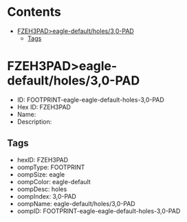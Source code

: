 



Contents
========

* [FZEH3PAD>eagle-default/holes/3,0-PAD](#fzeh3padeagle-defaultholes30-pad)
	* [Tags](#tags)

# FZEH3PAD>eagle-default/holes/3,0-PAD

- ID: FOOTPRINT-eagle-eagle-default-holes-3,0-PAD
- Hex ID: FZEH3PAD
- Name: 
- Description: 

## Tags

- hexID: FZEH3PAD
- oompType: FOOTPRINT
- oompSize: eagle
- oompColor: eagle-default
- oompDesc: holes
- oompIndex: 3,0-PAD
- oompName: eagle-default/holes/3,0-PAD
- oompID: FOOTPRINT-eagle-eagle-default-holes-3,0-PAD
